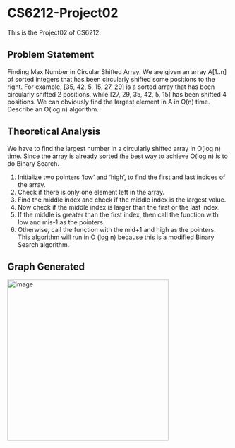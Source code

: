 # CS6212-Project02
This is the Project02 of CS6212. 
## Problem Statement
Finding Max Number in Circular Shifted Array.
We are given an array A[1..n] of sorted integers that has been circularly shifted some positions to the right. For example, [35, 42, 5, 15, 27, 29] is a sorted array that has been circularly shifted 2 positions, while [27, 29, 35, 42, 5, 15] has been shifted 4 positions. We can obviously find the largest element in A in O(n) time. Describe an O(log n) algorithm.

## Theoretical Analysis
We have to find the largest number in a circularly shifted array in O(log n) time. Since the array is already sorted the best way to achieve O(log n) is to do Binary Search.

1.	Initialize two pointers ‘low’ and ‘high’, to find the first and last indices of the array.
2.	Check if there is only one element left in the array. 
3.	Find the middle index and check if the middle index is the largest value.
4.	Now check if the middle index is larger than the first or the last index.
5.	If the middle is greater than the first index, then call the function with low and mis-1 as the pointers.
6.	Otherwise, call the function with the mid+1 and high as the pointers.
This algorithm will run in O (log n) because this is a modified Binary Search algorithm.

## Graph Generated 
<img width="365" alt="image" src="https://github.com/varadasainikhil/CS6212-Project02/assets/53186086/e3b794bf-1927-4d09-82ee-45197df2f5ab">
